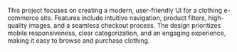 This project focuses on creating a modern, user-friendly UI for a clothing e-commerce site. Features include intuitive navigation, product filters, high-quality images, and a seamless checkout process. The design prioritizes mobile responsiveness, clear categorization, and an engaging experience, making it easy to browse and purchase clothing.
